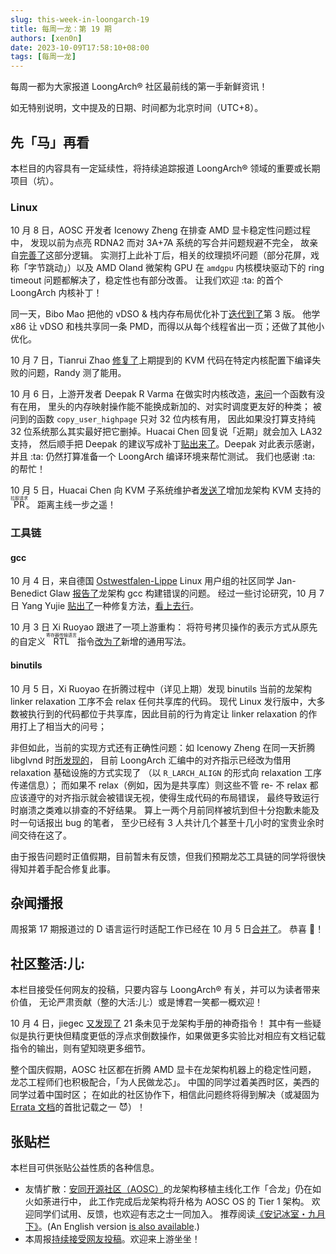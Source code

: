```yaml
---
slug: this-week-in-loongarch-19
title: 每周一龙：第 19 期
authors: [xen0n]
date: 2023-10-09T17:58:10+08:00
tags: [每周一龙]
---
```


每周一都为大家报道 LoongArch&reg; 社区最前线的第一手新鲜资讯！

<!-- truncate -->

如无特别说明，文中提及的日期、时间都为北京时间（UTC+8）。

## 先「马」再看

本栏目的内容具有一定延续性，将持续追踪报道 LoongArch&reg; 领域的重要或长期项目（坑）。

### Linux

10 月 8 日，AOSC 开发者 Icenowy Zheng 在排查 AMD 显卡稳定性问题过程中，
发现以前为点亮 RDNA2 而对 3A+7A 系统的写合并问题规避不完全，
故亲自[完善了](https://lore.kernel.org/loongarch/20231009042841.635366-1-uwu@icenowy.me/)这部分逻辑。
实测打上此补丁后，相关的纹理损坏问题（部分花屏，戏称「字节跳动」）以及 AMD Oland 微架构 GPU
在 `amdgpu` 内核模块驱动下的 ring timeout 问题都解决了，稳定性也有部分改善。
让我们欢迎 :ta: 的首个 LoongArch 内核补丁！

同一天，Bibo Mao 把他的 vDSO & 栈内存布局优化补丁[迭代到了](https://lore.kernel.org/loongarch/20231008012036.1415883-1-maobibo@loongson.cn/)第 3 版。
他学 x86 让 vDSO 和栈共享同一条 PMD，而得以从每个线程省出一页；还做了其他小优化。

10 月 7 日，Tianrui Zhao [修复了](https://lore.kernel.org/loongarch/9f7931dd-3c0e-4bc2-988e-1fb3549e440e@infradead.org/T/#t)上期提到的
KVM 代码在特定内核配置下编译失败的问题，Randy 测了能用。

10 月 6 日，上游开发者 Deepak R Varma 在做实时内核改造，[来问](https://lore.kernel.org/loongarch/ZSFWa44FTi48hDyE@runicha.com/T/#t)一个函数有没有在用，
里头的内存映射操作能不能换成新加的、对实时调度更友好的种类；
被问到的函数 `copy_user_highpage` 只对 32 位内核有用，
因此如果没打算支持纯 32 位系统那么其实最好把它删掉。Huacai Chen 回复说「近期」就会加入 LA32 支持，
然后顺手把 Deepak 的建议写成补丁[贴出来了](https://lore.kernel.org/loongarch/20231007095229.235551-1-chenhuacai@loongson.cn/)。Deepak 对此表示感谢，
并且 :ta: 仍然打算准备一个 LoongArch 编译环境来帮忙测试。
我们也感谢 :ta: 的帮忙！

10 月 5 日，Huacai Chen 向 KVM 子系统维护者[发送了](https://lore.kernel.org/kvm/20231005091825.3207300-1-chenhuacai@loongson.cn/)增加龙架构 KVM 支持的 <ruby>PR<rt>拉取请求</rt></ruby>。
距离主线一步之遥！

### 工具链

#### gcc

10 月 4 日，来自德国 [Ostwestfalen-Lippe](https://en.wikipedia.org/wiki/Ostwestfalen-Lippe)
Linux 用户组的社区同学 Jan-Benedict Glaw
[报告了](https://gcc.gnu.org/pipermail/gcc-patches/2023-October/631933.html)龙架构
gcc 构建错误的问题。
经过一些讨论研究，10 月 7 日 Yang Yujie
[贴出了](https://gcc.gnu.org/pipermail/gcc-patches/2023-October/632210.html)一种修复方法，[看上去行](https://gcc.gnu.org/pipermail/gcc-patches/2023-October/632256.html)。

10 月 3 日 Xi Ruoyao 跟进了一项上游重构：
将符号拷贝操作的表示方式从原先的自定义 <ruby>RTL<rt>寄存器传输语言</rt></ruby> 指令[改为了](https://gcc.gnu.org/pipermail/gcc-patches/2023-October/631822.html)新增的通用写法。

#### binutils

10 月 5 日，Xi Ruoyao 在折腾过程中（详见上期）发现 binutils 当前的龙架构
linker relaxation 工序不会 relax 任何共享库的代码。
现代 Linux 发行版中，大多数被执行到的代码都位于共享库，因此目前的行为肯定让
linker relaxation 的作用打上了相当大的问号；

非但如此，当前的实现方式还有正确性问题：如 Icenowy Zheng 在同一天折腾 libglvnd
时[所发现的](https://sourceware.org/bugzilla/show_bug.cgi?id=30944)，
目前 LoongArch 汇编中的对齐指示已经改为借用 relaxation 基础设施的方式实现了
（以 `R_LARCH_ALIGN` 的形式向 relaxation 工序传递信息）；
而如果不 relax（例如，因为是共享库）则这些不管 re- 不 relax
都应该遵守的对齐指示就会被错误无视，使得生成代码的布局错误，
最终导致运行时崩溃之类难以排查的不好结果。
算上一两个月前同样被坑到但十分抱歉未能及时一句话报出 bug 的笔者，
至少已经有 3 人共计几个甚至十几小时的宝贵业余时间交待在这了。

由于报告问题时正值假期，目前暂未有反馈，但我们预期龙芯工具链的同学将很快得知并着手配合修复此事。

## 杂闻播报

周报第 17 期报道过的 D 语言运行时适配工作已经在 10 月 5 日[合并了](https://github.com/dlang/dmd/pull/15628)。
恭喜 :tada:！


## 社区整活:儿:

本栏目接受任何网友的投稿，只要内容与 LoongArch&reg; 有关，并可以为读者带来价值，
无论严肃贡献（整的大活:儿:）或是博君一笑都一概欢迎！

10 月 4 日，jiegec [又发现了](https://github.com/loongson-community/loongarch-opcodes/issues/1#issuecomment-1746975991) 21 条未见于龙架构手册的神奇指令！
其中有一些疑似是执行更快但精度更低的浮点求倒数操作，如果做更多实验比对相应有文档记载指令的输出，则有望知晓更多细节。

整个国庆假期，AOSC 社区都在折腾 AMD 显卡在龙架构机器上的稳定性问题，
龙芯工程师们也积极配合，「为人民做龙芯」。
中国的同学过着美西时区，美西的同学过着中国时区；
在如此的社区协作下，相信此问题终将得到解决（或凝固为 [Errata 文档](/docs/errata)的首批记载之一 :smiling_imp:）！

## 张贴栏

本栏目可供张贴公益性质的各种信息。

* 友情扩散：[安同开源社区（AOSC）](https://aosc.io)的龙架构移植主线化工作「合龙」仍在如火如荼进行中，
  此工作完成后龙架构将升格为 AOSC OS 的 Tier 1 架构。
  欢迎同学们试用、反馈，也欢迎有志之士一同加入。
  推荐阅读[《安记冰室・九月下》](https://github.com/AOSC-Dev/newsroom/blob/bfa12c12b1f819adab0fa568e906e682e0fbc244/coffee-break/20230922/zh_CN.md)。(An
  English version [is also available](https://github.com/AOSC-Dev/newsroom/blob/bfa12c12b1f819adab0fa568e906e682e0fbc244/coffee-break/20230922/en.md).)
* 本周报[持续接受网友投稿][call-for-submissions]。欢迎来上游坐坐！

[call-for-submissions]: https://github.com/loongson-community/areweloongyet/issues/16
